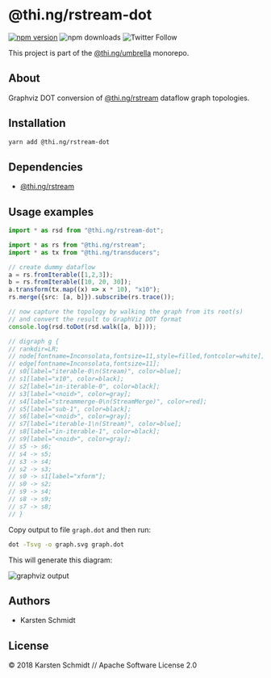 # @thi.ng/rstream-dot

[![npm version](https://img.shields.io/npm/v/@thi.ng/rstream-dot.svg)](https://www.npmjs.com/package/@thi.ng/rstream-dot)
![npm downloads](https://img.shields.io/npm/dm/@thi.ng/rsteam-dot.svg)
![Twitter Follow](https://img.shields.io/twitter/follow/thing_umbrella.svg?style=flat-square&label=twitter)

This project is part of the
[@thi.ng/umbrella](https://github.com/thi-ng/umbrella/) monorepo.

## About

Graphviz DOT conversion of
[@thi.ng/rstream](https://github.com/thi-ng/umbrella/tree/master/packages/rstream)
dataflow graph topologies.

## Installation

```bash
yarn add @thi.ng/rstream-dot
```

## Dependencies

- [@thi.ng/rstream](https://github.com/thi-ng/umbrella/tree/master/packages/rstream)

## Usage examples

```ts
import * as rsd from "@thi.ng/rstream-dot";

import * as rs from "@thi.ng/rstream";
import * as tx from "@thi.ng/transducers";

// create dummy dataflow
a = rs.fromIterable([1,2,3]);
b = rs.fromIterable([10, 20, 30]);
a.transform(tx.map((x) => x * 10), "x10");
rs.merge({src: [a, b]}).subscribe(rs.trace());

// now capture the topology by walking the graph from its root(s)
// and convert the result to GraphViz DOT format
console.log(rsd.toDot(rsd.walk([a, b])));

// digraph g {
// rankdir=LR;
// node[fontname=Inconsolata,fontsize=11,style=filled,fontcolor=white];
// edge[fontname=Inconsolata,fontsize=11];
// s0[label="iterable-0\n(Stream)", color=blue];
// s1[label="x10", color=black];
// s2[label="in-iterable-0", color=black];
// s3[label="<noid>", color=gray];
// s4[label="streammerge-0\n(StreamMerge)", color=red];
// s5[label="sub-1", color=black];
// s6[label="<noid>", color=gray];
// s7[label="iterable-1\n(Stream)", color=blue];
// s8[label="in-iterable-1", color=black];
// s9[label="<noid>", color=gray];
// s5 -> s6;
// s4 -> s5;
// s3 -> s4;
// s2 -> s3;
// s0 -> s1[label="xform"];
// s0 -> s2;
// s9 -> s4;
// s8 -> s9;
// s7 -> s8;
// }
```

Copy output to file `graph.dot` and then run:

```bash
dot -Tsvg -o graph.svg graph.dot
```

This will generate this diagram:

![graphviz output](https://raw.githubusercontent.com/thi-ng/umbrella/master/assets/rs-dot-example.svg)

## Authors

- Karsten Schmidt

## License

&copy; 2018 Karsten Schmidt // Apache Software License 2.0
